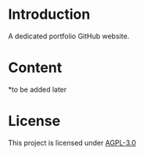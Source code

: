 # Introduction
A dedicated portfolio GitHub website.

# Content
*to be added later

# License
This project is licensed under [AGPL-3.0](https://www.gnu.org/licenses/agpl-3.0.en.html)
